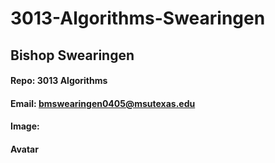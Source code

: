 # 3013-Algorithms-Swearingen
## Bishop Swearingen
#### Repo: 3013 Algorithms 
#### Email: bmswearingen0405@msutexas.edu
#### Image:
#### Avatar
